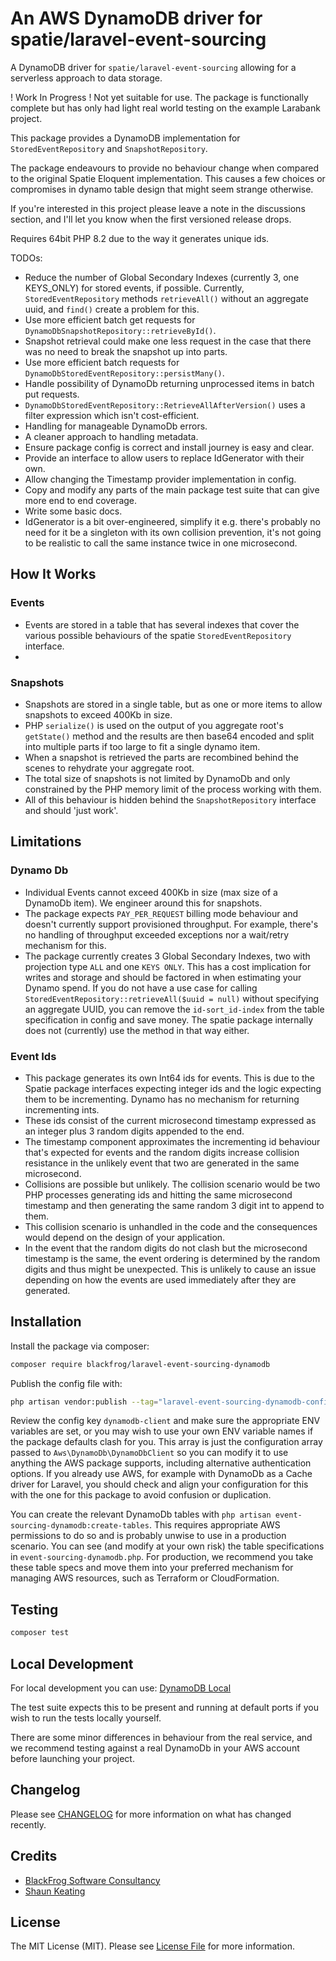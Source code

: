 # An AWS DynamoDB driver for spatie/laravel-event-sourcing

A DynamoDB driver for `spatie/laravel-event-sourcing` allowing for a serverless approach to data storage.

! Work In Progress ! Not yet suitable for use. The package is functionally complete but has only had light real world
testing on the example Larabank project.

This package provides a DynamoDB implementation for `StoredEventRepository` and `SnapshotRepository`.

The package endeavours to provide no behaviour change when compared to the original Spatie Eloquent implementation.
This causes a few choices or compromises in dynamo table design that might seem strange otherwise. 

If you're interested in this project please leave a note in the discussions section, and I'll let you know when the first
versioned release drops.

Requires 64bit PHP 8.2 due to the way it generates unique ids.

TODOs:

- Reduce the number of Global Secondary Indexes (currently 3, one KEYS_ONLY) for stored events, if possible. Currently,
    `StoredEventRepository` methods `retrieveAll()` without an aggregate uuid, and `find()` create a problem for this. 
- Use more efficient batch get requests for `DynamoDbSnapshotRepository::retrieveById()`.
- Snapshot retrieval could make one less request in the case that there was no need to break the snapshot up into parts.
- Use more efficient batch requests for `DynamoDbStoredEventRepository::persistMany()`.
- Handle possibility of DynamoDb returning unprocessed items in batch put requests.
- `DynamoDbStoredEventRepository::RetrieveAllAfterVersion()` uses a filter expression which isn't cost-efficient.
- Handling for manageable DynamoDb errors.
- A cleaner approach to handling metadata.
- Ensure package config is correct and install journey is easy and clear.
- Provide an interface to allow users to replace IdGenerator with their own.
- Allow changing the Timestamp provider implementation in config.
- Copy and modify any parts of the main package test suite that can give more end to end coverage.
- Write some basic docs.
- IdGenerator is a bit over-engineered, simplify it e.g. there's probably no need for it be a singleton with its own 
collision prevention, it's not going to be realistic to call the same instance twice in one microsecond.


## How It Works

### Events
- Events are stored in a table that has several indexes that cover the various possible behaviours of the spatie
 `StoredEventRepository` interface.
- 

### Snapshots
- Snapshots are stored in a single table, but as one or more items to allow snapshots to exceed 400Kb in size.
- PHP `serialize()` is used on the output of you aggregate root's `getState()` method and the results are then base64
  encoded and split into multiple parts if too large to fit a single dynamo item.
- When a snapshot is retrieved the parts are recombined behind the scenes to rehydrate your aggregate root.
- The total size of snapshots is not limited by DynamoDb and only constrained by the PHP memory limit of the process
  working with them.
- All of this behaviour is hidden behind the `SnapshotRepository` interface and should 'just work'.

## Limitations

### Dynamo Db
- Individual Events cannot exceed 400Kb in size (max size of a DynamoDb item). We engineer around this for snapshots.
- The package expects `PAY_PER_REQUEST` billing mode behaviour and doesn't currently support provisioned throughput. 
    For example, there's no handling of throughput exceeded exceptions nor a wait/retry mechanism for this.
- The package currently creates 3 Global Secondary Indexes, two with projection type `ALL` and one `KEYS ONLY`. This
  has a cost implication for writes and storage and should be factored in when estimating your Dynamo spend. If you 
  do not have a use case for calling `StoredEventRepository::retrieveAll($uuid = null)` without specifying an aggregate 
  UUID, you can remove the `id-sort_id-index` from the table specification in config and save money. The spatie package 
  internally does not (currently) use the method in that way either.

### Event Ids
- This package generates its own Int64 ids for events. This is due to the Spatie package interfaces expecting
    integer ids and the logic expecting them to be incrementing. Dynamo has no mechanism for returning incrementing ints.
- These ids consist of the current microsecond timestamp expressed as an integer plus 3 random digits appended to the end.
- The timestamp component approximates the incrementing id behaviour that's expected for events and the random digits
  increase collision resistance in the unlikely event that two are generated in the same microsecond.
- Collisions are possible but unlikely. The collision scenario would be two PHP processes generating ids and hitting the
same microsecond timestamp and then generating the same random 3 digit int to append to them. 
- This collision scenario is unhandled in the code and the consequences would depend on the design of your application.
- In the event that the random digits do not clash but the microsecond timestamp is the same, the event ordering 
is determined by the random digits and thus might be unexpected. This is unlikely to cause an issue depending
on how the events are used immediately after they are generated.

## Installation

Install the package via composer:

```bash
composer require blackfrog/laravel-event-sourcing-dynamodb
````

Publish the config file with:

```bash
php artisan vendor:publish --tag="laravel-event-sourcing-dynamodb-config"
```

Review the config key `dynamodb-client` and make sure the appropriate ENV variables are set, or you may wish to use
your own ENV variable names if the package defaults clash for you. This array is just the configuration array passed to
`Aws\DynamoDb\DynamoDbClient` so you can modify it to use anything the AWS package supports, including alternative
authentication options. If you already use AWS, for example with DynamoDb as a Cache driver for Laravel, you should 
check and align your configuration for this with the one for this package to avoid confusion or duplication.

You can create the relevant DynamoDb tables with `php artisan event-sourcing-dynamodb:create-tables`. This requires
appropriate AWS permissions to do so and is probably unwise to use in a production scenario. You can see (and modify at
your own risk) the table specifications in `event-sourcing-dynamodb.php`. For production, we recommend you take these 
table specs and move them into your preferred mechanism for managing AWS resources, such as Terraform or CloudFormation.

## Testing

```bash
composer test
```

## Local Development

For local development you can use:
[DynamoDB Local](https://docs.aws.amazon.com/amazondynamodb/latest/developerguide/DynamoDBLocal.html)

The test suite expects this to be present and running at default ports if you wish to run the tests locally yourself.

There are some minor differences in behaviour from the real service, and we recommend testing against a real DynamoDb in
your AWS account before launching your project.

## Changelog

Please see [CHANGELOG](CHANGELOG.md) for more information on what has changed recently.

## Credits

- [BlackFrog Software Consultancy](https://blackfrog.co)
- [Shaun Keating](https://github.com/shkeats)

## License

The MIT License (MIT). Please see [License File](LICENSE.md) for more information.
